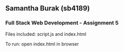 ## Samantha Burak (sb4189)
### Full Stack Web Development - Assignment 5

Files included: script.js and index.html

To run: open index.html in browser
